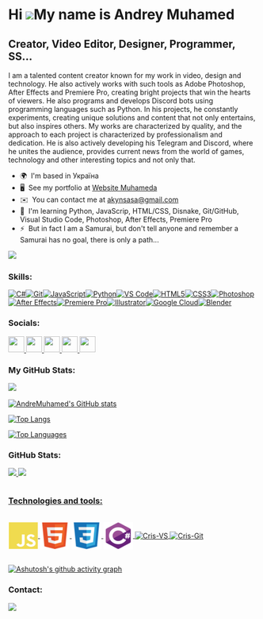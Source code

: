 Hi ![](https://user-images.githubusercontent.com/18350557/176309783-0785949b-9127-417c-8b55-ab5a4333674e.gif)My name is Andrey Muhamed
======================================================================================================================================

Creator, Video Editor, Designer, Programmer, SS...
-------------------------------------------

I am a talented content creator known for my work in video, design and technology. He also actively works with such tools as Adobe Photoshop, After Effects and Premiere Pro, creating bright projects that win the hearts of viewers. He also programs and develops Discord bots using programming languages ​​such as Python. In his projects, he constantly experiments, creating unique solutions and content that not only entertains, but also inspires others. My works are characterized by quality, and the approach to each project is characterized by professionalism and dedication. He is also actively developing his Telegram and Discord, where he unites the audience, provides current news from the world of games, technology and other interesting topics and not only that.

*   🌍  I'm based in Україна
*   🖥️  See my portfolio at [Website Muhameda](http://https://andremuhamed.nexcord.pro/language/home_en)
*   ✉️  You can contact me at [akynsasa@gmail.com](mailto:akynsasa@gmail.com)
*   🧠  I'm learning Python, JavaScrip, HTML/CSS, Disnake, Git/GitHub, Visual Studio Code, Photoshop, After Effects, Premiere Pro
*   ⚡  But in fact I am a Samurai, but don't tell anyone and remember a Samurai has no goal, there is only a path...

<a href="https://www.github.com/AndreMuhamed" target="_blank" rel="noreferrer">
<img src="https://img.shields.io/github/followers/AndreMuhamed?logo=github&style=for-the-badge&color=ffffff&labelColor=1c1917" /></a>

### Skills: 

<p align="left">
<a href="https://docs.microsoft.com/en-us/dotnet/csharp/" target="_blank" rel="noreferrer"><img src="https://raw.githubusercontent.com/danielcranney/readme-generator/main/public/icons/skills/csharp-colored.svg" width="36" height="36" alt="C#" /></a><a href="https://git-scm.com/" target="_blank" rel="noreferrer"><img src="https://raw.githubusercontent.com/danielcranney/readme-generator/main/public/icons/skills/git-colored.svg" width="36" height="36" alt="Git" /></a><a href="https://developer.mozilla.org/en-US/docs/Web/JavaScript" target="_blank" rel="noreferrer"><img src="https://raw.githubusercontent.com/danielcranney/readme-generator/main/public/icons/skills/javascript-colored.svg" width="36" height="36" alt="JavaScript" /></a><a href="https://www.python.org/" target="_blank" rel="noreferrer"><img src="https://raw.githubusercontent.com/danielcranney/readme-generator/main/public/icons/skills/python-colored.svg" width="36" height="36" alt="Python" /></a><a href="https://code.visualstudio.com/" target="_blank" rel="noreferrer"><img src="https://raw.githubusercontent.com/danielcranney/readme-generator/main/public/icons/skills/visualstudiocode.svg" width="36" height="36" alt="VS Code" /></a><a href="https://developer.mozilla.org/en-US/docs/Glossary/HTML5" target="_blank" rel="noreferrer"><img src="https://raw.githubusercontent.com/danielcranney/readme-generator/main/public/icons/skills/html5-colored.svg" width="36" height="36" alt="HTML5" /></a><a href="https://www.w3.org/TR/CSS/#css" target="_blank" rel="noreferrer"><img src="https://raw.githubusercontent.com/danielcranney/readme-generator/main/public/icons/skills/css3-colored.svg" width="36" height="36" alt="CSS3" /></a><a href="https://www.adobe.com/uk/products/photoshop.html" target="_blank" rel="noreferrer"><img src="https://raw.githubusercontent.com/danielcranney/readme-generator/main/public/icons/skills/photoshop-colored-dark.svg" width="36" height="36" alt="Photoshop" /></a><a href="https://www.adobe.com/uk/products/aftereffects.html" target="_blank" rel="noreferrer"><img src="https://raw.githubusercontent.com/danielcranney/readme-generator/main/public/icons/skills/aftereffects-colored-dark.svg" width="36" height="36" alt="After Effects" /></a><a href="https://www.adobe.com/uk/products/premiere.html" target="_blank" rel="noreferrer"><img src="https://raw.githubusercontent.com/danielcranney/readme-generator/main/public/icons/skills/premierepro-colored-dark.svg" width="36" height="36" alt="Premiere Pro" /></a><a href="https://www.adobe.com/uk/products/illustrator.html" target="_blank" rel="noreferrer"><img src="https://raw.githubusercontent.com/danielcranney/readme-generator/main/public/icons/skills/illustrator-colored-dark.svg" width="36" height="36" alt="Illustrator" /></a><a href="https://cloud.google.com/" target="_blank" rel="noreferrer"><img src="https://raw.githubusercontent.com/danielcranney/readme-generator/main/public/icons/skills/googlecloud-colored.svg" width="36" height="36" alt="Google Cloud" /></a><a href="https://www.blender.org/" target="_blank" rel="noreferrer"><img src="https://raw.githubusercontent.com/danielcranney/readme-generator/main/public/icons/skills/blender-colored.svg" width="36" height="36" alt="Blender" /></a>
</p>

### Socials:                

<p align="left">
<a href="https://discord.com/users/768782555171782667" target="_blank" rel="noreferrer">
<picture>
<source media="(prefers-color-scheme: dark)" srcset="https://raw.githubusercontent.com/danielcranney/readme-generator/main/public/icons/socials/discord-dark.svg" />
<source media="(prefers-color-scheme: light)" srcset="https://raw.githubusercontent.com/danielcranney/readme-generator/main/public/icons/socials/discord.svg" />
<img src="https://raw.githubusercontent.com/danielcranney/readme-generator/main/public/icons/socials/discord.svg" width="32" height="32" />
</picture>
</a>
<a href="https://www.facebook.com/andrmuhamed" target="_blank" rel="noreferrer">
<picture>
<source media="(prefers-color-scheme: dark)" srcset="https://raw.githubusercontent.com/danielcranney/readme-generator/main/public/icons/socials/facebook-dark.svg" />
<source media="(prefers-color-scheme: light)" srcset="https://raw.githubusercontent.com/danielcranney/readme-generator/main/public/icons/socials/facebook.svg" />
<img src="https://raw.githubusercontent.com/danielcranney/readme-generator/main/public/icons/socials/facebook.svg" width="32" height="32" />
</picture>
</a>
<a href="https://www.github.com/AndreMuhamed" target="_blank" rel="noreferrer">
<picture>
<source media="(prefers-color-scheme: dark)" srcset="https://raw.githubusercontent.com/danielcranney/readme-generator/main/public/icons/socials/github-dark.svg" />
<source media="(prefers-color-scheme: light)" srcset="https://raw.githubusercontent.com/danielcranney/readme-generator/main/public/icons/socials/github.svg" />
<img src="https://raw.githubusercontent.com/danielcranney/readme-generator/main/public/icons/socials/github.svg" width="32" height="32" />
</picture>
</a>
<a href="http://www.instagram.com/admirall_times" target="_blank" rel="noreferrer">
<picture>
<source media="(prefers-color-scheme: dark)" srcset="https://raw.githubusercontent.com/danielcranney/readme-generator/main/public/icons/socials/instagram-dark.svg" />
<source media="(prefers-color-scheme: light)" srcset="https://raw.githubusercontent.com/danielcranney/readme-generator/main/public/icons/socials/instagram.svg" />
<img src="https://raw.githubusercontent.com/danielcranney/readme-generator/main/public/icons/socials/instagram.svg" width="32" height="32" />
</picture>
</a>
<a href="https://www.x.com/Andremuhamed" target="_blank" rel="noreferrer">
<picture>
<source media="(prefers-color-scheme: dark)" srcset="https://raw.githubusercontent.com/danielcranney/readme-generator/main/public/icons/socials/twitter-dark.svg" />
<source media="(prefers-color-scheme: light)" srcset="https://raw.githubusercontent.com/danielcranney/readme-generator/main/public/icons/socials/twitter.svg" />
<img src="https://raw.githubusercontent.com/danielcranney/readme-generator/main/public/icons/socials/twitter.svg" width="32" height="32" />
</picture>
</a></p>

### My GitHub Stats:

<a href="http://www.github.com/AndreMuhamed"><img src="https://github-readme-streak-stats.herokuapp.com/?user=AndreMuhamed&stroke=ffffff&background=000000&ring=ef4444&fire=ef4444&currStreakNum=ffffff&currStreakLabel=ef4444&sideNums=ffffff&sideLabels=ffffff&dates=ffffff&hide_border=true" /></a>

<a href="http://www.github.com/AndreMuhamed"><img src="https://github-readme-stats.vercel.app/api?username=AndreMuhamed&show_icons=true&hide=&count_private=true&title_color=ef4444&text_color=ffffff&icon_color=ffffff&bg_color=000000&hide_border=true&show_icons=true" alt="AndreMuhamed's GitHub stats" /></a>

[![Top Langs](https://github-readme-stats.vercel.app/api/top-langs/?username=anuraghazra&layout=donut)](https://github.com/anuraghazra/github-readme-stats)

<a href="https://github.com/AndreMuhamed" align="left"><img src="https://github-readme-stats.vercel.app/api/top-langs/?username=AndreMuhamed&langs_count=4&title_color=ef4444&text_color=ffffff&icon_color=ffffff&bg_color=000000&hide_border=true&locale=en&custom_title=Top%20%Languages" alt="Top Languages" /></a>

### GitHub Stats:

<table>
  <a href="https://github.com/AndreMuhamed">
  <img height="180em" src="https://github-readme-stats.vercel.app/api?username=AndreMuhamed&show_icons=true&theme=tokyonight&include_all_commits=true&count_private=true"/>
  <img height="180em" src="https://github-readme-stats.vercel.app/api/top-langs/?username=AndreMuhamed&layout=compact&langs_count=6&theme=tokyonight"/>
</table>

### Technologies and tools:

<div style="display: inline_block"><br>
  <img align="center" alt="Cris-Js" height="55" width="60" src="https://raw.githubusercontent.com/devicons/devicon/master/icons/javascript/javascript-plain.svg">
  <img align="center" alt="Cris-HTML" height="55" width="60" src="https://raw.githubusercontent.com/devicons/devicon/master/icons/html5/html5-original.svg">
  <img align="center" alt="Cris-CSS" height="55" width="60" src="https://raw.githubusercontent.com/devicons/devicon/master/icons/css3/css3-original.svg">  
  <img align="center" alt="Cris-Csharp" height="55" width="60" src="https://raw.githubusercontent.com/devicons/devicon/master/icons/csharp/csharp-original.svg">
  <img align="center" alt="Cris-VS" height="55" width="60" src="https://cdn.jsdelivr.net/gh/devicons/devicon/icons/vscode/vscode-original.svg">
  <img align="center" alt="Cris-Git" height="55" width="60" src="https://cdn.jsdelivr.net/gh/devicons/devicon/icons/git/git-original.svg">
</div><br>

[![Ashutosh's github activity graph](https://github-readme-activity-graph.vercel.app/graph?AndreMuhamed=Ashutosh00710)](https://github.com/ashutosh00710/github-readme-activity-graph)

### Contact:

<div> 
  <a href="https://www.instagram.com/admirall_times/" target="_blank"><img src="https://img.shields.io/badge/-Instagram-%23E4405F?style=for-the-badge&logo=instagram&logoColor=white" target="_blank"></a>

</div>
